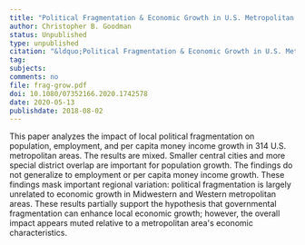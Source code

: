 ```yaml
---
title: "Political Fragmentation & Economic Growth in U.S. Metropolitan Areas"
author: Christopher B. Goodman
status: Unpublished
type: unpublished
citation: "&ldquo;Political Fragmentation & Economic Growth in U.S. Metropolitan Areas.&rdquo; <em>Journal of Urban Affairs</em>"
tag:
subjects:
comments: no
file: frag-grow.pdf
doi: 10.1080/07352166.2020.1742578
date: 2020-05-13
publishdate: 2018-08-02
---
```


This paper analyzes the impact of local political fragmentation on population, employment, and per capita money income growth in 314 U.S. metropolitan areas. The results are mixed. Smaller central cities and more special district overlap are important for population growth. The findings do not generalize to employment or per capita money income growth. These findings mask important regional variation: political fragmentation is largely unrelated to economic growth in Midwestern and Western metropolitan areas. These results partially support the hypothesis that governmental fragmentation can enhance local economic growth; however, the overall impact appears muted relative to a metropolitan area's economic characteristics.  
